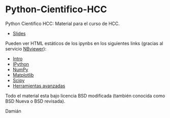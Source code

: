 Python-Cientifico-HCC
=====================

Python Cientifico HCC: Material para el curso de HCC.

* [Slides](http://damianavila.github.io/Python-Cientifico-HCC)

Pueden ver HTML estáticos de los ipynbs en los siguientes links (gracias al servicio [NBviewer](http://nbviewer.ipython.org/)):

* [Intro](http://nbviewer.ipython.org/urls/raw.github.com/damianavila/Python-Cientifico-HCC/master/1_Python_Cientifico_Intro.ipynb)
* [IPython](http://nbviewer.ipython.org/urls/raw.github.com/damianavila/Python-Cientifico-HCC/master/2_IPython.ipynb)
* [NumPy](http://nbviewer.ipython.org/urls/raw.github.com/damianavila/Python-Cientifico-HCC/master/3_NumPy.ipynb)
* [Matplotlib](http://nbviewer.ipython.org/urls/raw.github.com/damianavila/Python-Cientifico-HCC/master/4_Matplotlib.ipynb)
* [Scipy](http://nbviewer.ipython.org/urls/raw.github.com/damianavila/Python-Cientifico-HCC/master/5_SciPy.ipynb)
* [Herramientas avanzadas](http://nbviewer.ipython.org/urls/raw.github.com/damianavila/Python-Cientifico-HCC/master/6_Herramientas_avanzadas.ipynb)

Todo el material esta bajo licencia BSD modificada (también conocida como BSD Nueva o BSD revisada).

Damián

